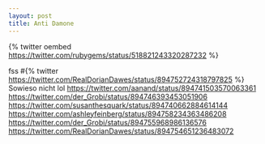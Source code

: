 ```yaml
---
layout: post
title: Anti Damone
---
```


{% twitter oembed https://twitter.com/rubygems/status/518821243320287232 %}

fss
#{% twitter https://twitter.com/RealDorianDawes/status/894752724318797825 %}	
Sowieso nicht lol
https://twitter.com/aanand/status/894741503570063361
https://twitter.com/der_Grobi/status/894746393453051906
https://twitter.com/susanthesquark/status/894740662884614144
https://twitter.com/ashleyfeinberg/status/894758234363486208
https://twitter.com/der_Grobi/status/894755968986136576
https://twitter.com/RealDorianDawes/status/894754651236483072
